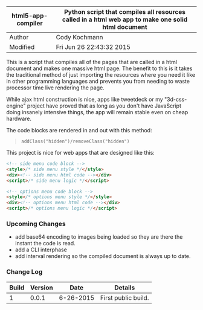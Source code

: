 |html5-app-compiler|Python script that compiles all resources called in a html web app to make one solid html document|
|---|---|
|Author|Cody Kochmann|
|Modified|Fri Jun 26 22:43:32 2015|

This is a script that compiles all of the pages that are called in a html document and makes one massive html page. The benefit to this is it takes the traditional method of just importing the resources where you need it like in other programming languages and prevents you from needing to waste processor time live rendering the page.

While ajax html construction is nice, apps like tweetdeck or my "3d-css-engine" project have proved that as long as you don't have JavaScript doing insanely intensive things, the app will remain stable even on cheap hardware.

The code blocks are rendered in and out with this method: 

> `addClass("hidden")/removeClass("hidden")`

This project is nice for web apps that are designed like this:

``` html
<!-- side menu code block -->
<style>/* side menu style */</style>
<div><!-- side menu html code --></div>
<script>/* side menu logic */</script>

<!-- options menu code block -->
<style>/* options menu style */</style>
<div><!-- options menu html code --></div>
<script>/* options menu logic */</script>
```

### Upcoming Changes
- add base64 encoding to images being loaded so they are there the instant the code is read.
- add a CLI interphase
- add interval rendering so the compiled document is always up to date.

### Change Log

| Build | Version | Date | Details |
|---|---|---|---|
| 1 | 0.0.1 | 6-26-2015 | First public build. |


